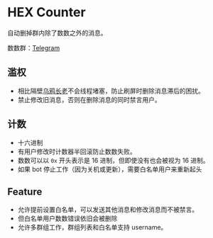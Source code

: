 # HEX Counter
自动删掉群内除了数数之外的消息。

数数群：[Telegram](https://t.me/CountTo0xffffffff)

## 滥权
* 相比隔壁[乌鸦长老](https://github.com/sorz/ahgroupbot)不会线程堵塞，防止刷屏时删除消息滞后的困扰。
* 禁止修改旧消息，否则在删除消息的同时禁言用户。

## 计数
* 十六进制
* 有用户修改时计数器半回滚防止数数失败。
* 数数可以以 `0x` 开头表示是 16 进制，但即使没有也会被视为 16 进制。
* 如果 bot 停止工作（因为关机或更新），需要白名单用户来重新起头

## Feature
* 允许提前设置白名单，可以发送其他消息和修改消息而不被禁言。
* 但白名单用户数数错误依旧会被删除
* 允许多群组工作，群组列表和白名单支持 username。
